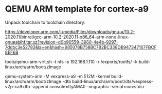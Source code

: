 # QEMU ARM template for cortex-a9

Unpack toolchain to toolchain directory:

https://developer.arm.com/-/media/Files/downloads/gnu-a/10.2-2020.11/binrel/gcc-arm-10.2-2020.11-x86_64-arm-none-linux-gnueabihf.tar.xz?revision=d0b90559-3960-4e4b-9297-7ddbc3e52783&la=en&hash=985078B758BC782BC338DB947347107FBCF8EF6B

tools/qemu-arm-virt.sh -t nfs -s 192.168.1.110 -r /exports/rootfs/ -k build-linux/arch/arm/boot/zImage

qemu-system-arm -M vexpress-a9 -m 512M -kernel build-linux/arch/arm/boot/zImage -dtb build-linux/arch/arm/boot/dts/vexpress-v2p-ca9.dtb -append console=ttyAMA0 -nographic -serial mon:stdio
